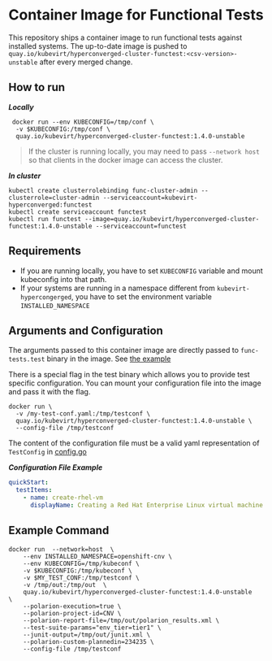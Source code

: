 # Container Image for Functional Tests

This repository ships a container image to run functional tests against installed systems. 
The up-to-date image is pushed to `quay.io/kubevirt/hyperconverged-cluster-functest:<csv-version>-unstable` after every merged change.

## How to run

***Locally***
```shell
 docker run --env KUBECONFIG=/tmp/conf \
  -v $KUBECONFIG:/tmp/conf \
  quay.io/kubevirt/hyperconverged-cluster-functest:1.4.0-unstable 
```

> If the cluster is running locally, you may need to pass `--network host` so that clients in the docker image can access the cluster.

***In cluster***
```shell
kubectl create clusterrolebinding func-cluster-admin --clusterrole=cluster-admin --serviceaccount=kubevirt-hyperconverged:functest
kubectl create serviceaccount functest
kubectl run functest --image=quay.io/kubevirt/hyperconverged-cluster-functest:1.4.0-unstable --serviceaccount=functest
```


## Requirements
- If you are running locally, you have to set `KUBECONFIG` variable and mount kubeconfig into that path.
- If your systems are running in a namespace different from `kubevirt-hypercongerged`, you have to set the environment variable `INSTALLED_NAMESPACE` 


## Arguments and Configuration

The arguments passed to this container image are directly passed to `func-tests.test` binary in the image. See [the example](#example-command)

There is a special flag in the test binary which allows you to provide test specific configuration. You can mount your configuration file into the image and pass it with the flag. 
```shell
docker run \
  -v /my-test-conf.yaml:/tmp/testconf \
  quay.io/kubevirt/hyperconverged-cluster-functest:1.4.0-unstable \
  --config-file /tmp/testconf    
```

The content of the configuration file must be a valid yaml representation of `TestConfig` in [config.go](../tests/func-tests/config.go)

***Configuration File Example***
```yaml
quickStart:
  testItems:
    - name: create-rhel-vm
      displayName: Creating a Red Hat Enterprise Linux virtual machine
```

## Example Command

```shell
docker run  --network=host  \
    --env INSTALLED_NAMESPACE=openshift-cnv \
    --env KUBECONFIG=/tmp/kubeconf \
    -v $KUBECONFIG:/tmp/kubeconf \
    -v $MY_TEST_CONF:/tmp/testconf \
    -v /tmp/out:/tmp/out  \
    quay.io/kubevirt/hyperconverged-cluster-functest:1.4.0-unstable   \
    --polarion-execution=true \
    --polarion-project-id=CNV \
    --polarion-report-file=/tmp/out/polarion_results.xml \
    --test-suite-params="env_tier=tier1" \
    --junit-output=/tmp/out/junit.xml \
    --polarion-custom-plannedin=234235 \
    --config-file /tmp/testconf
```

